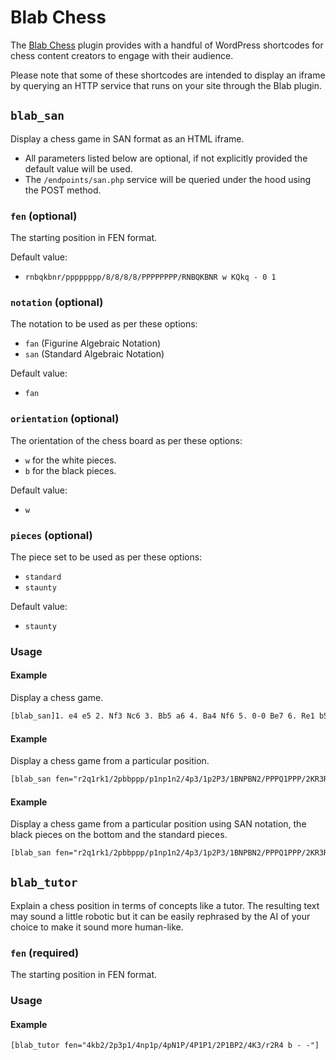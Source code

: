 # Blab Chess

The [Blab Chess](https://github.com/chesslablab/blab-chess) plugin provides with a handful of WordPress shortcodes for chess content creators to engage with their audience.

Please note that some of these shortcodes are intended to display an iframe by querying an HTTP service that runs on your site through the Blab plugin.

## `blab_san`

Display a chess game in SAN format as an HTML iframe. 

- All parameters listed below are optional, if not explicitly provided the default value will be used.
- The `/endpoints/san.php` service will be queried under the hood using the POST method.

### `fen` (optional)

The starting position in FEN format.

Default value:

- `rnbqkbnr/pppppppp/8/8/8/8/PPPPPPPP/RNBQKBNR w KQkq - 0 1`

### `notation` (optional)

The notation to be used as per these options:

- `fan` (Figurine Algebraic Notation)
- `san` (Standard Algebraic Notation)

Default value:

- `fan`

### `orientation` (optional)

The orientation of the chess board as per these options:

- `w` for the white pieces.
- `b` for the black pieces.

Default value:

- `w`

### `pieces` (optional)

The piece set to be used as per these options:

- `standard`
- `staunty`

Default value:

- `staunty`

### Usage

#### Example

Display a chess game.

```txt
[blab_san]1. e4 e5 2. Nf3 Nc6 3. Bb5 a6 4. Ba4 Nf6 5. 0-0 Be7 6. Re1 b5 7. Bb3 0-0 8. a4 Rb8 9. axb5 axb5 10. h3 d6 11. c3 b4 12. d3 bxc3 13. bxc3 d5 14. Nbd2 dxe4 15. dxe4 Bd6 16. Qc2 h6 17. Nf1 Ne7 18. Ng3 Ng6 19. Be3 Qe8 20. Red1 Be6 21. Ba4 Bd7 22. Nd2 Bxa4 23. Qxa4 Qxa4 24. Rxa4 Ra8 25. Rda1 Rxa4 26. Rxa4 Rb8 27. Ra6 Ne8 28. Kf1 Nf8 29. Nf5 Ne6 30. Nc4 Rd8 31. f3 f6 32. g4 Kf7 33. h4 Bf8 34. Ke2 Nd6 35. Ncxd6+ Bxd6 36. h5 Bf8 37. Ra5 Ke8 38. Rd5 Ra8 39. Rd1 Ra2+ 40. Rd2 Ra1 41. Rd1 Ra2+ 42. Rd2 Ra1 43. Rd1[/blab_san]
```

#### Example

Display a chess game from a particular position.

```txt
[blab_san fen="r2q1rk1/2pbbppp/p1np1n2/4p3/1p2P3/1BNPBN2/PPPQ1PPP/2KR3R w - - 0 11"]1.Nb1 h6 12.h4[/blab_san]
```

#### Example

Display a chess game from a particular position using SAN notation, the black pieces on the bottom and the standard pieces.

```txt
[blab_san fen="r2q1rk1/2pbbppp/p1np1n2/4p3/1p2P3/1BNPBN2/PPPQ1PPP/2KR3R w - - 0 11" notation="san" orientation="b" pieces="standard"]1.Nb1 h6 12.h4[/blab_san]
```

## `blab_tutor`

Explain a chess position in terms of concepts like a tutor. The resulting text may sound a little robotic but it can be easily rephrased by the AI of your choice to make it sound more human-like.

### `fen` (required)

The starting position in FEN format.

### Usage

#### Example

```txt
[blab_tutor fen="4kb2/2p3p1/4np1p/4pN1P/4P1P1/2P1BP2/4K3/r2R4 b - -"]
```